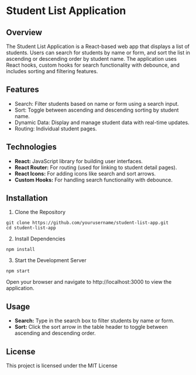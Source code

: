# Student List Application

## Overview

The Student List Application is a React-based web app that displays a list of students. Users can search for students by name or form, and sort the list in ascending or descending order by student name. The application uses React hooks, custom hooks for search functionality with debounce, and includes sorting and filtering features.

## Features

- Search: Filter students based on name or form using a search input.
- Sort: Toggle between ascending and descending sorting by student name.
- Dynamic Data: Display and manage student data with real-time updates.
- Routing: Individual student pages.

## Technologies

- **React:** JavaScript library for building user interfaces.
- **React Router:** For routing (used for linking to student detail pages).
- **React Icons:** For adding icons like search and sort arrows.
- **Custom Hooks:** For handling search functionality with debounce.

## Installation

1. Clone the Repository

```
git clone https://github.com/yourusername/student-list-app.git
cd student-list-app
```

2. Install Dependencies

```
npm install
```

3. Start the Development Server

```
npm start
```

Open your browser and navigate to http://localhost:3000 to view the application.

## Usage

- **Search:** Type in the search box to filter students by name or form.
- **Sort:** Click the sort arrow in the table header to toggle between ascending and descending order.

## License

This project is licensed under the MIT License